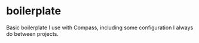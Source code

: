 boilerplate
===========

Basic boilerplate I use with Compass, including some configuration I always do between projects.
